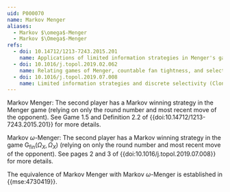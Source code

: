 ```yaml
---
uid: P000070
name: Markov Menger
aliases:
  - Markov $\omega$-Menger
  - Markov $\Omega$-Menger
refs:
  - doi: 10.14712/1213-7243.2015.201
    name: Applications of limited information strategies in Menger's game
  - doi: 10.1016/j.topol.2019.02.062
    name: Relating games of Menger, countable fan tightness, and selective separability
  - doi: 10.1016/j.topol.2019.07.008
    name: Limited information strategies and discrete selectivity (Clontz & Holshouser)
---
```

Markov Menger: The second player has a Markov winning strategy in the Menger game (relying on only the round number and most recent move of the opponent). See Game 1.5 and Definition 2.2 of {{doi:10.14712/1213-7243.2015.201}} for more details.

Markov $\omega$-Menger: The second player has a Markov winning strategy in the game $\mathsf{G}_{\mathrm{fin}}(\Omega_X,\Omega_X)$ (relying on only the round number and most recent move of the opponent). See pages 2 and 3 of {{doi:10.1016/j.topol.2019.07.008}} for more details.

The equivalence of Markov Menger with Markov $\omega$-Menger is established in {{mse:4730419}}.